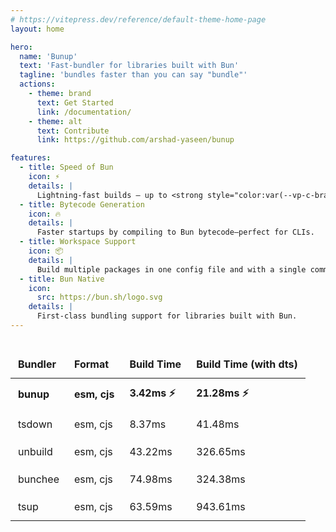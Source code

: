 ```yaml
---
# https://vitepress.dev/reference/default-theme-home-page
layout: home

hero:
  name: 'Bunup'
  text: 'Fast-bundler for libraries built with Bun'
  tagline: 'bundles faster than you can say "bundle"'
  actions:
    - theme: brand
      text: Get Started
      link: /documentation/
    - theme: alt
      text: Contribute
      link: https://github.com/arshad-yaseen/bunup

features:
  - title: Speed of Bun
    icon: ⚡️
    details: |
      Lightning-fast builds — up to <strong style="color:var(--vp-c-brand-1)">~50× faster than Tsup</strong> and powered by Bun's native bundler
  - title: Bytecode Generation
    icon: 🔥
    details: |
      Faster startups by compiling to Bun bytecode—perfect for CLIs.
  - title: Workspace Support
    icon: 📦
    details: |
      Build multiple packages in one config file and with a single command.
  - title: Bun Native
    icon:
      src: https://bun.sh/logo.svg
    details: |
      First-class bundling support for libraries built with Bun.
---
```


<script setup>
import WithinHero from "/components/WithinHero.vue";

</script>

<WithinHero>
<div class="benchmark-table">
  <table>
    <thead>
      <tr>
        <th>Bundler</th>
        <th>Format</th>
        <th>Build Time</th>
        <th>Build Time (with dts)</th>
      </tr>
    </thead>
    <tbody>
      <tr>
        <td><strong>bunup</strong></td>
        <td><strong>esm, cjs</strong></td>
        <td><strong>3.42ms ⚡️</strong></td>
        <td><strong>21.28ms ⚡️</strong></td>
      </tr>
      <tr>
        <td>tsdown</td>
        <td>esm, cjs</td>
        <td>8.37ms</td>
        <td>41.48ms</td>
      </tr>
      <tr>
        <td>unbuild</td>
        <td>esm, cjs</td>
        <td>43.22ms</td>
        <td>326.65ms</td>
      </tr>
      <tr>
        <td>bunchee</td>
        <td>esm, cjs</td>
        <td>74.98ms</td>
        <td>324.38ms</td>
      </tr>
      <tr>
        <td>tsup</td>
        <td>esm, cjs</td>
        <td>63.59ms</td>
        <td>943.61ms</td>
      </tr>
    </tbody>
  </table>
</div>
</WithinHero>

<style>
.benchmark-table {
  margin: 2rem 0;
}
.benchmark-table table {
  width: 100%;
  border-collapse: collapse;
}
.benchmark-table th,
.benchmark-table td {
  padding: 0.75rem;
  text-align: left;
  border: 1px solid var(--vp-c-divider);
}
.benchmark-table thead {
  background-color: var(--vp-c-bg-soft);
}
.benchmark-table tbody tr:nth-child(1) {
  font-weight: bold;
}
</style>
